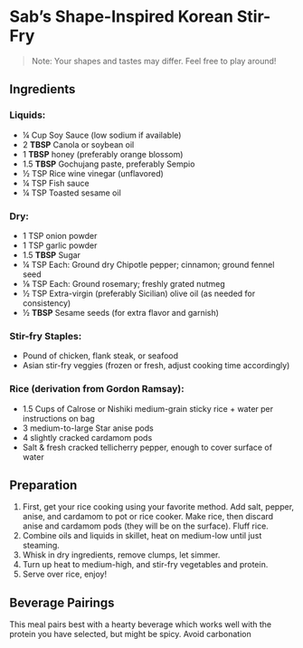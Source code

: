 # Sab’s Shape-Inspired Korean Stir-Fry
> Note: Your shapes and tastes may differ. Feel free to play around!

## Ingredients
### Liquids:
* ¼ Cup Soy Sauce (low sodium if available)
* 2 **TBSP** Canola or soybean oil
* 1 **TBSP** honey (preferably orange blossom)
* 1.5 **TBSP** Gochujang paste, preferably Sempio
* ½ TSP Rice wine vinegar (unflavored)
* ¼ TSP Fish sauce
* ¼ TSP Toasted sesame oil
 
### Dry:
* 1 TSP onion powder
* 1 TSP garlic powder
* 1.5 **TBSP** Sugar
* ¼ TSP Each: Ground dry Chipotle pepper; cinnamon; ground fennel seed
* ⅛ TSP Each: Ground rosemary; freshly grated nutmeg
* ½ TSP Extra-virgin (preferably Sicilian) olive oil (as needed for consistency)
* ½ **TBSP** Sesame seeds (for extra flavor and garnish)
 
### Stir-fry Staples:
* Pound of chicken, flank steak, or seafood
* Asian stir-fry veggies (frozen or fresh, adjust cooking time accordingly)
 
### Rice (derivation from Gordon Ramsay):
* 1.5 Cups of Calrose or Nishiki medium-grain sticky rice + water per instructions on bag
* 3 medium-to-large Star anise pods
* 4 slightly cracked cardamom pods
* Salt & fresh cracked tellicherry pepper, enough to cover surface of water

## Preparation
1. First, get your rice cooking using your favorite method. Add salt, pepper, anise, and cardamom to pot or rice cooker. Make rice, then discard anise and cardamom pods (they will be on the surface). Fluff rice.
2. Combine oils and liquids in skillet, heat on medium-low until just steaming.
3. Whisk in dry ingredients, remove clumps, let simmer.
4. Turn up heat to medium-high, and stir-fry vegetables and protein.
5. Serve over rice, enjoy!

## Beverage Pairings
This meal pairs best with a hearty beverage which works well with the protein you have selected, but might be spicy. Avoid carbonation 

